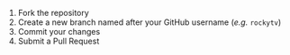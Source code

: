 1. Fork the repository
2. Create a new branch named after your GitHub username (_e.g._ `rockytv`)
3. Commit your changes
4. Submit a Pull Request
